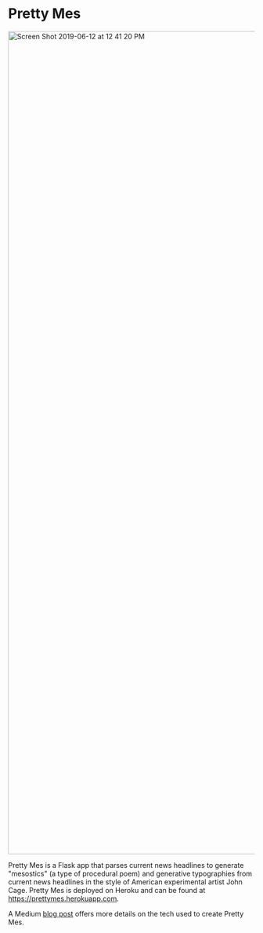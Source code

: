 # Pretty Mes

<img width="1678" alt="Screen Shot 2019-06-12 at 12 41 20 PM" src="https://user-images.githubusercontent.com/10040486/59369936-806a8080-8d0f-11e9-8e66-f6d4fa082133.png">

Pretty Mes is a Flask app that parses current news headlines to generate "mesostics" (a type of procedural poem) and generative typographies from current news headlines in the style of American experimental artist John Cage. Pretty Mes is deployed on Heroku and can be found at https://prettymes.herokuapp.com.

A Medium [blog post](https://medium.com/@bronze_by_gold/a-flask-app-for-generative-visual-poetry-from-news-headlines-4eb469e9d7ee) offers more details on the tech used to create Pretty Mes.
